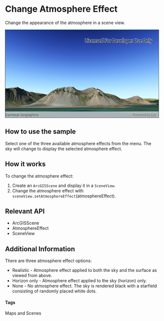 # Change Atmosphere Effect
Change the appearance of the atmosphere in a scene view.

![Change Atmosphere Effect App](change-atmosphere-effect.png)

## How to use the sample
Select one of the three available atmosphere effects from the menu. The sky will change to display the selected atmosphere effect.

## How it works
To change the atmosphere effect:

1. Create an `ArcGISScene` and display it in a `SceneView`.
2. Change the atmosphere effect with `sceneView.setAtmosphereEffect`(atmosphereEffect).

## Relevant API

* ArcGISScene
* AtmosphereEffect
* SceneView

## Additional Information
There are three atmosphere effect options:

* Realistic - Atmosphere effect applied to both the sky and the surface as viewed from above.
* Horizon only - Atmosphere effect applied to the sky (horizon) only.
* None - No atmosphere effect. The sky is rendered black with a starfield consisting of randomly placed white dots.

#### Tags
Maps and Scenes
